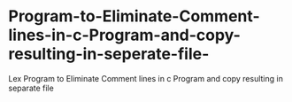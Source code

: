 # Program-to-Eliminate-Comment-lines-in-c-Program-and-copy-resulting-in-seperate-file-
 Lex Program to Eliminate Comment lines in c Program and copy resulting in separate file 
